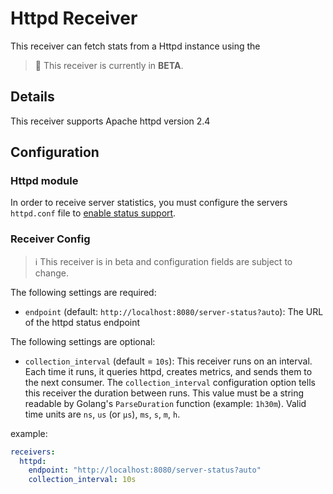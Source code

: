 # Httpd Receiver

This receiver can fetch stats from a Httpd instance using the 

> :construction: This receiver is currently in **BETA**.

## Details

This receiver supports Apache httpd version 2.4

## Configuration

### Httpd module

In order to receive server statistics, you must configure the servers `httpd.conf` file to [enable status support](https://httpd.apache.org/docs/2.4/mod/mod_status.html).


### Receiver Config

> :information_source: This receiver is in beta and configuration fields are subject to change.

The following settings are required:

- `endpoint` (default: `http://localhost:8080/server-status?auto`): The URL of the httpd status endpoint

The following settings are optional:

- `collection_interval` (default = `10s`): This receiver runs on an interval.
Each time it runs, it queries httpd, creates metrics, and sends them to the
next consumer. The `collection_interval` configuration option tells this
receiver the duration between runs. This value must be a string readable by
Golang's `ParseDuration` function (example: `1h30m`). Valid time units are
`ns`, `us` (or `µs`), `ms`, `s`, `m`, `h`.

example:

```yaml
receivers:
  httpd:
    endpoint: "http://localhost:8080/server-status?auto"
    collection_interval: 10s
```
